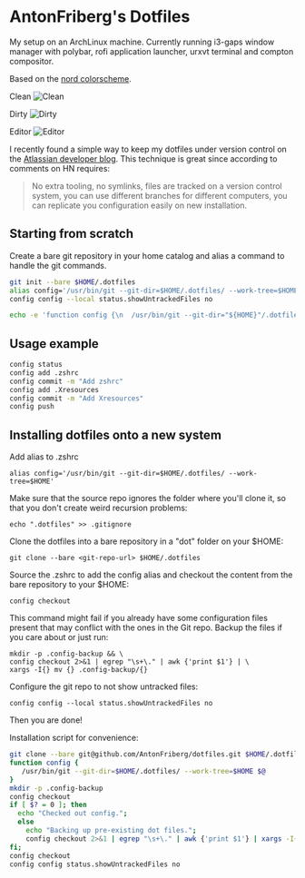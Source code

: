 # AntonFriberg's Dotfiles

My setup on an ArchLinux machine. Currently running i3-gaps window manager with
polybar, rofi application launcher, urxvt terminal and compton compositor.

Based on the [nord colorscheme].

[nord colorscheme]: https://github.com/arcticicestudio/nord

Clean
![Clean](https://i.imgur.com/7cNYKKc.jpg)

Dirty
![Dirty](https://i.imgur.com/7T03pjZ.png)

Editor
![Editor](https://i.imgur.com/K0FzPY9.png)

I recently found a simple way to keep my dotfiles under version control on the [Atlassian developer blog]. This technique is great since according to comments on HN requires:
> No extra tooling, no symlinks, files are tracked on a version control system, you can use different branches for different computers, you can replicate you configuration easily on new installation.

## Starting from scratch
Create a bare git repository in your home catalog and alias a command to handle the git commands.

```zsh
git init --bare $HOME/.dotfiles
alias config='/usr/bin/git --git-dir=$HOME/.dotfiles/ --work-tree=$HOME'
config config --local status.showUntrackedFiles no

echo -e 'function config {\n  /usr/bin/git --git-dir="${HOME}"/.dotfiles/ --work-tree="${HOME}" "${@}"\n}' >> $HOME/.zshrc
```

## Usage example
```zsh
config status
config add .zshrc
config commit -m "Add zshrc"
config add .Xresources
config commit -m "Add Xresources"
config push
```

## Installing dotfiles onto a new system
Add alias to .zshrc
```
alias config='/usr/bin/git --git-dir=$HOME/.dotfiles/ --work-tree=$HOME'
```
Make sure that the source repo ignores the folder where you'll clone it, so that you don't create weird recursion problems:
```
echo ".dotfiles" >> .gitignore
```
Clone the dotfiles into a bare repository in a "dot" folder on your $HOME:
```
git clone --bare <git-repo-url> $HOME/.dotfiles
```
Source the .zshrc to add the config alias and checkout the content from the bare repository to your $HOME:
```
config checkout
```
This command might fail if you already have some configuration files present that may conflict with the ones in the Git repo. Backup the files if you care about or just run:
```
mkdir -p .config-backup && \
config checkout 2>&1 | egrep "\s+\." | awk {'print $1'} | \
xargs -I{} mv {} .config-backup/{}
```
Configure the git repo to not show untracked files:
```
config config --local status.showUntrackedFiles no
```
Then you are done!

Installation script for convenience:

```sh
git clone --bare git@github.com/AntonFriberg/dotfiles.git $HOME/.dotfiles
function config {
   /usr/bin/git --git-dir=$HOME/.dotfiles/ --work-tree=$HOME $@
}
mkdir -p .config-backup
config checkout
if [ $? = 0 ]; then
  echo "Checked out config.";
  else
    echo "Backing up pre-existing dot files.";
    config checkout 2>&1 | egrep "\s+\." | awk {'print $1'} | xargs -I{} mv {} .config-backup/{}
fi;
config checkout
config config status.showUntrackedFiles no
```
[atlassian developer blog]: https://developer.atlassian.com/blog/2016/02/best-way-to-store-dotfiles-git-bare-repo/